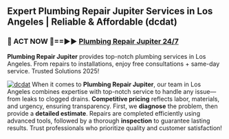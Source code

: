 ## Expert Plumbing Repair Jupiter Services in Los Angeles | Reliable & Affordable (dcdat)  

<h3>🚿 ACT NOW 🌟==►► <a href="https://tinyurl.com/2ne6vx2x" rel="nofollow">Plumbing Repair Jupiter 24/7</a></h3>

**Plumbing Repair Jupiter** provides top-notch plumbing services in Los Angeles. From repairs to installations, enjoy free consultations + same-day service. Trusted Solutions 2025!

[![dcdat](https://i.imgur.com/4PFF4AK.jpeg)](https://tinyurl.com/2ne6vx2x)
When it comes to **Plumbing Repair Jupiter**, our team in Los Angeles combines expertise with top-notch service to handle any issue—from leaks to clogged drains. **Competitive pricing** reflects labor, materials, and urgency, ensuring transparency. First, we **diagnose** the problem, then provide a **detailed estimate**. Repairs are completed efficiently using advanced tools, followed by a thorough **inspection** to guarantee lasting results. Trust professionals who prioritize quality and customer satisfaction!